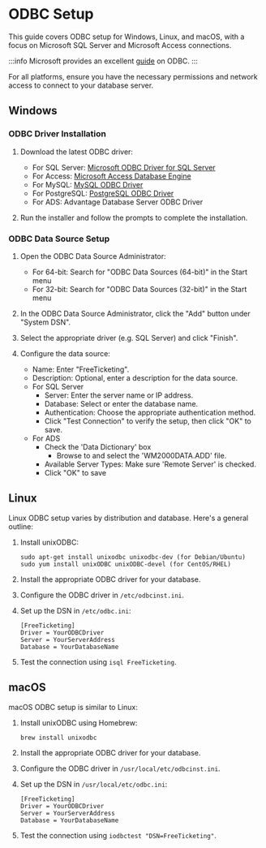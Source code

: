 # ODBC Setup

This guide covers ODBC setup for Windows, Linux, and macOS, with a focus on Microsoft SQL Server and Microsoft Access connections.

:::info
Microsoft provides an excellent [guide](https://learn.microsoft.com/en-us/sql/connect/odbc/microsoft-odbc-driver-for-sql-server?view=sql-server-ver16) on ODBC.
:::

For all platforms, ensure you have the necessary permissions and network access to connect to your database server.

## Windows

### ODBC Driver Installation

1. Download the latest ODBC driver:

   - For SQL Server: [Microsoft ODBC Driver for SQL Server](https://docs.microsoft.com/en-us/sql/connect/odbc/download-odbc-driver-for-sql-server)
   - For Access: [Microsoft Access Database Engine](https://www.microsoft.com/en-us/download/details.aspx?id=54920)
   - For MySQL: [MySQL ODBC Driver](https://dev.mysql.com/downloads/connector/odbc/)
   - For PostgreSQL: [PostgreSQL ODBC Driver](https://odbc.postgresql.org/)
   - For ADS: Advantage Database Server ODBC Driver

2. Run the installer and follow the prompts to complete the installation.

### ODBC Data Source Setup

1. Open the ODBC Data Source Administrator:

   - For 64-bit: Search for "ODBC Data Sources (64-bit)" in the Start menu
   - For 32-bit: Search for "ODBC Data Sources (32-bit)" in the Start menu

2. In the ODBC Data Source Administrator, click the "Add" button under "System DSN".

3. Select the appropriate driver (e.g. SQL Server) and click "Finish".

4. Configure the data source:

   - Name: Enter "FreeTicketing".
   - Description: Optional, enter a description for the data source.
   - For SQL Server
       - Server: Enter the server name or IP address.
       - Database: Select or enter the database name.
       - Authentication: Choose the appropriate authentication method.
       - Click "Test Connection" to verify the setup, then click "OK" to save.
   - For ADS
       - Check the 'Data Dictionary' box
           - Browse to and select the 'WM2000DATA.ADD' file.
       - Available Server Types: Make sure 'Remote Server' is checked.
       - Click "OK" to save

## Linux

Linux ODBC setup varies by distribution and database. Here's a general outline:

1. Install unixODBC:

   ```
   sudo apt-get install unixodbc unixodbc-dev (for Debian/Ubuntu)
   sudo yum install unixODBC unixODBC-devel (for CentOS/RHEL)
   ```

2. Install the appropriate ODBC driver for your database.

3. Configure the ODBC driver in `/etc/odbcinst.ini`.

4. Set up the DSN in `/etc/odbc.ini`:

   ```
   [FreeTicketing]
   Driver = YourODBCDriver
   Server = YourServerAddress
   Database = YourDatabaseName
   ```

5. Test the connection using `isql FreeTicketing`.

## macOS

macOS ODBC setup is similar to Linux:

1. Install unixODBC using Homebrew:

   ```
   brew install unixodbc
   ```

2. Install the appropriate ODBC driver for your database.

3. Configure the ODBC driver in `/usr/local/etc/odbcinst.ini`.

4. Set up the DSN in `/usr/local/etc/odbc.ini`:

   ```
   [FreeTicketing]
   Driver = YourODBCDriver
   Server = YourServerAddress
   Database = YourDatabaseName
   ```

5. Test the connection using `iodbctest "DSN=FreeTicketing"`.
